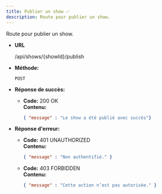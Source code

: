 ```yaml
---
title: Publier un show ✅
description: Route pour publier un show.
---
```


Route pour publier un show.

- **URL**

  /api/shows/{showId}/publish

- **Méthode:**
  
  `POST`

- **Réponse de succès:**<br>
  
  - **Code:** 200 OK <br>
    **Contenu:**
    ```json
    { "message" : "Le show a été publié avec succès"}
    ```

- **Réponse d'erreur:**

  - **Code:** 401 UNAUTHORIZED <br />
    **Contenu:** 
    ```json
    { "message" : "Non authentifié." }
    ```

  - **Code:** 403 FORBIDDEN <br />
    **Contenu:** 
    ```json
    { "message" : "Cette action n’est pas autorisée." }
    ```